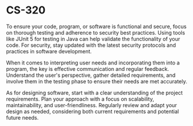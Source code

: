 # CS-320

To ensure your code, program, or software is functional and secure, focus on thorough testing and adherence to security best practices. Using tools like JUnit 5 for testing in Java can help validate the functionality of your code. For security, stay updated with the latest security protocols and practices in software development.

When it comes to interpreting user needs and incorporating them into a program, the key is effective communication and regular feedback. Understand the user's perspective, gather detailed requirements, and involve them in the testing phase to ensure their needs are met accurately.

As for designing software, start with a clear understanding of the project requirements. Plan your approach with a focus on scalability, maintainability, and user-friendliness. Regularly review and adapt your design as needed, considering both current requirements and potential future needs.

